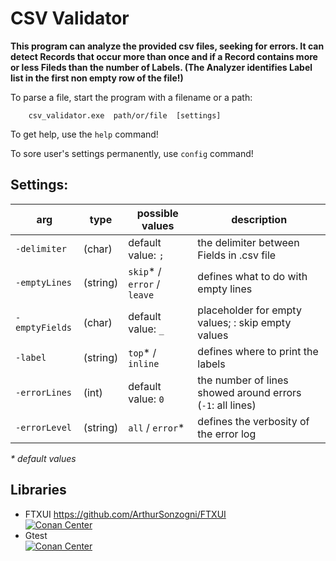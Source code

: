 # CSV Validator

**This program can analyze the provided csv files, seeking for errors. It can detect Records that occur more than once and if a Record contains more or less Fileds than the number of Labels. (The Analyzer identifies Label list in the first non empty row of the file!)**

To parse a file, start the program with a filename or a path:

        csv_validator.exe  path/or/file  [settings]

To get help, use the `help` command!

To sore user's settings permanently, use `config` command!

## Settings:

| arg            | type     | possible values             | description                                                |
|----------------|----------|-----------------------------|------------------------------------------------------------|
| `-delimiter`   | (char)   | default value: `;`          | the delimiter between Fields in .csv file                  | 
| `-emptyLines`  | (string) | `skip`* / `error` / `leave` | defines what to do with empty lines                        |
| `-emptyFields` | (char)   | default value: `_`          | placeholder for empty values; <empty>: skip empty values   |
| `-label`       | (string) | `top`* / `inline`           | defines where to print the labels                          |
| `-errorLines`  | (int)    | default value: `0`          | the number of lines showed around errors (`-1`: all lines) |
| `-errorLevel`  | (string) | `all` / `error`*            | defines the verbosity of the error log                     |

*\* default values*

## Libraries

- FTXUI https://github.com/ArthurSonzogni/FTXUI</br>
  [![Conan Center](https://img.shields.io/conan/v/ftxui)](https://conan.io/center/recipes/ftxui)
- Gtest</br>
  [![Conan Center](https://img.shields.io/conan/v/gtest)](https://conan.io/center/recipes/gtest)
